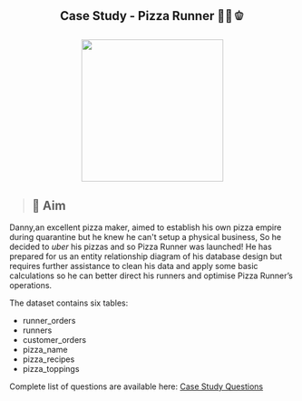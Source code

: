## <p align="center">Case Study - Pizza Runner 🍕🧀🫑 </p>
<p align='Center'>
   <img width = '250' height='250' src='https://8weeksqlchallenge.com/images/case-study-designs/2.png'
</p>     
 
 >## 🏹 Aim
 >
 Danny,an excellent pizza maker, aimed to establish his own pizza empire during quarantine but he knew he can't setup a physical business, So he decided to *uber* his pizzas and so Pizza Runner was launched!
 He has prepared for us an entity relationship diagram of his database design but requires further assistance to clean his data and apply some basic calculations so he can better direct his runners and optimise Pizza Runner’s operations.
 
  The dataset contains six tables:
   - runner_orders
   - runners
   - customer_orders
   - pizza_name
   - pizza_recipes
   - pizza_toppings
  
 Complete list of questions are available here: [Case Study Questions](https://8weeksqlchallenge.com/case-study-2/)
